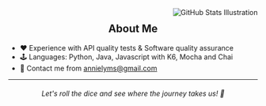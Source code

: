 
<img align='right' src="https://github-readme-stats.vercel.app/api?username=annielymariah&show_icons=true&theme=radical&bg_color=0D1117&text_color=646A71&title_color=ffffff&icon_color=FE3E86&border_color=534B78" alt="GitHub Stats Illustration">

<h2 align="center">
  <strong>About Me</strong>
</h2>

- ♥️ Experience with API quality tests & Software quality assurance
- 🕹️ Languages: Python, Java, Javascript with K6, Mocha and Chai
- 💌 Contact me from annielyms@gmail.com

<hr>

<h6 align="center">
Let's roll the dice and see where the journey takes us! 🎲
</h6>

